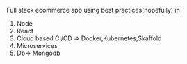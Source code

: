 Full stack ecommerce app using best practices(hopefully) in

1. Node
2. React
3. Cloud based CI/CD => Docker,Kubernetes,Skaffold
4. Microservices
5. Db=> Mongodb
